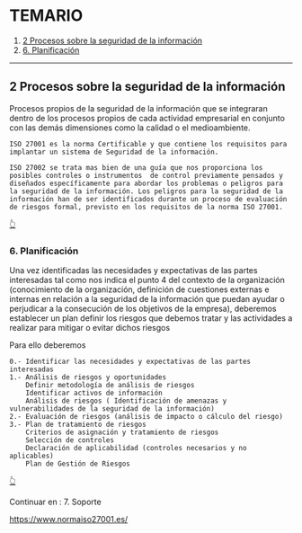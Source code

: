 # TEMARIO
1. [2 Procesos sobre la seguridad de la información](#2-procesos-sobre-la-seguridad-de-la-información)
1. [6. Planificación](#6-planificación)

---

## 2 Procesos sobre la seguridad de la información

Procesos propios de la seguridad de la información que se integraran dentro de los procesos propios de cada actividad empresarial en conjunto con las demás dimensiones como la calidad o el medioambiente.

    ISO 27001 es la norma Certificable y que contiene los requisitos para implantar un sistema de Seguridad de la información.

    ISO 27002 se trata mas bien de una guía que nos proporciona los posibles controles o instrumentos  de control previamente pensados y diseñados específicamente para abordar los problemas o peligros para la seguridad de la información. Los peligros para la seguridad de la información han de ser identificados durante un proceso de evaluación de riesgos formal, previsto en los requisitos de la norma ISO 27001.

[👆](#temario)

### 6. Planificación

Una vez identificadas las necesidades y expectativas de las partes interesadas tal como nos indica el punto 4 del contexto de la organización (conocimiento de la organización, definición de cuestiones externas e internas en relación a la seguridad de la información que puedan ayudar o perjudicar a la consecución de los objetivos de la empresa), deberemos establecer un plan definir los riesgos que debemos tratar y las actividades a realizar para mitigar o evitar dichos riesgos

Para ello deberemos

    0.- Identificar las necesidades y expectativas de las partes interesadas
    1.- Análisis de riesgos y oportunidades
        Definir metodología de análisis de riesgos
        Identificar activos de información
        Análisis de riesgos ( Identificación de amenazas y vulnerabilidades de la seguridad de la información)
    2.- Evaluación de riesgos (análisis de impacto o cálculo del riesgo)
    3.- Plan de tratamiento de riesgos
        Criterios de asignación y tratamiento de riesgos
        Selección de controles
        Declaración de aplicabilidad (controles necesarios y no aplicables)
        Plan de Gestión de Riesgos

[👆](#temario)

Continuar en : 7. Soporte

https://www.normaiso27001.es/